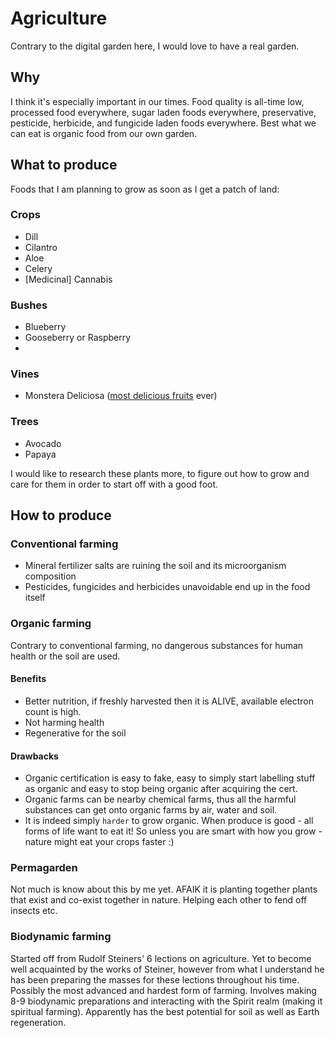# Agriculture

Contrary to the digital garden here, I would love to have a real garden.

## Why

I think it's especially important in our times. Food quality is all-time low, processed food everywhere, sugar laden foods everywhere,
preservative, pesticide, herbicide, and fungicide laden foods everywhere.
Best what we can eat is organic food from our own garden.

## What to produce

Foods that I am planning to grow as soon as I get a patch of land:

### Crops

- Dill
- Cilantro
- Aloe
- Celery
- [Medicinal] Cannabis

### Bushes

- Blueberry
- Gooseberry or Raspberry
-

### Vines

- Monstera Deliciosa ([most delicious fruits](https://houseplantauthority.com/wp-content/uploads/2022/05/monstera-fruit.jpg) ever)

### Trees

- Avocado
- Papaya

I would like to research these plants more, to figure out how to grow and care for them in order to start off with a good foot.

## How to produce

### Conventional farming

- Mineral fertilizer salts are ruining the soil and its microorganism composition
- Pesticides, fungicides and herbicides unavoidable end up in the food itself

### Organic farming

Contrary to conventional farming, no dangerous substances for human health or the soil are used.

#### Benefits

- Better nutrition, if freshly harvested then it is ALIVE, available electron count is high.
- Not harming health
- Regenerative for the soil

#### Drawbacks

- Organic certification is easy to fake, easy to simply start labelling stuff as organic and easy to stop being organic after acquiring the cert.
- Organic farms can be nearby chemical farms, thus all the harmful substances can get onto organic farms by air, water and soil.
- It is indeed simply `harder` to grow organic. When produce is good - all forms of life want to eat it! So unless you are smart with how you grow - nature might eat your crops faster :)

### Permagarden

Not much is know about this by me yet. AFAIK it is planting together plants that exist and co-exist together in nature.
Helping each other to fend off insects etc.

### Biodynamic farming

Started off from Rudolf Steiners' 6 lections on agriculture. Yet to become well acquainted by the works of Steiner,
however from what I understand he has been preparing the masses for these lections throughout his time.
Possibly the most advanced and hardest form of farming.
Involves making 8-9 biodynamic preparations and interacting with the Spirit realm (making it spiritual farming).
Apparently has the best potential for soil as well as Earth regeneration.
